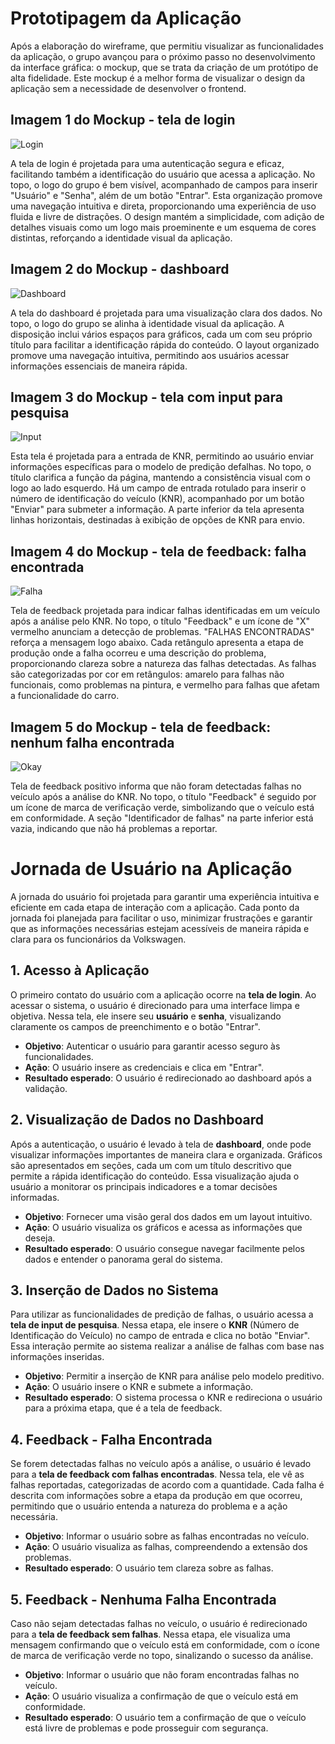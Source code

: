 # Prototipagem da Aplicação

Após a elaboração do wireframe, que permitiu visualizar as funcionalidades da aplicação, o grupo avançou para o próximo passo no desenvolvimento da interface gráfica: o mockup, que se trata da criação de um protótipo de alta fidelidade. Este mockup é a melhor forma de visualizar o design da aplicação sem a necessidade de desenvolver o frontend.

## Imagem 1 do Mockup - tela de login
![Login](/img/wireframe-login.png)

A tela de login é projetada para uma autenticação segura e eficaz, facilitando também a identificação do usuário que acessa a aplicação. No topo, o logo do grupo é bem visível, acompanhado de campos para inserir "Usuário" e "Senha", além de um botão "Entrar". Esta organização promove uma navegação intuitiva e direta, proporcionando uma experiência de uso fluida e livre de distrações. O design mantém a simplicidade, com adição de detalhes visuais como um logo mais proeminente e um esquema de cores distintas, reforçando a identidade visual da aplicação.

## Imagem 2 do Mockup - dashboard
![Dashboard](/img/wireframe-dash.png)

A tela do dashboard é projetada para uma visualização clara dos dados. No topo, o logo do grupo se alinha à identidade visual da aplicação. A disposição inclui vários espaços para gráficos, cada um com seu próprio título para facilitar a identificação rápida do conteúdo. O layout organizado promove uma navegação intuitiva, permitindo aos usuários acessar informações essenciais de maneira rápida.

## Imagem 3 do Mockup - tela com input para pesquisa
![Input](/img/wireframe-input.png)

Esta tela é projetada para a entrada de KNR, permitindo ao usuário enviar informações específicas para o modelo de predição defalhas. No topo, o título clarifica a função da página, mantendo a consistência visual com o logo ao lado esquerdo. Há um campo de entrada rotulado para inserir o número de identificação do veículo (KNR), acompanhado por um botão "Enviar" para submeter a informação. A parte inferior da tela apresenta linhas horizontais, destinadas à exibição de opções de KNR para envio.

## Imagem 4 do Mockup - tela de feedback: falha encontrada
![Falha](/img/wireframe-falha.png)

Tela de feedback projetada para indicar falhas identificadas em um veículo após a análise pelo KNR. No topo, o título "Feedback" e um ícone de "X" vermelho anunciam a detecção de problemas. "FALHAS ENCONTRADAS" reforça a mensagem logo abaixo. Cada retângulo apresenta a etapa de produção onde a falha ocorreu e uma descrição do problema, proporcionando clareza sobre a natureza das falhas detectadas. As falhas são categorizadas por cor em retângulos: amarelo para falhas não funcionais, como problemas na pintura, e vermelho para falhas que afetam a funcionalidade do carro. 

## Imagem 5 do Mockup - tela de feedback: nenhum falha encontrada
![Okay](/img/wireframe-ok.png)

Tela de feedback positivo informa que não foram detectadas falhas no veículo após a análise do KNR. No topo, o título "Feedback" é seguido por um ícone de marca de verificação verde, simbolizando que o veículo está em conformidade. A seção "Identificador de falhas" na parte inferior está vazia, indicando que não há problemas a reportar.

# Jornada de Usuário na Aplicação

A jornada do usuário foi projetada para garantir uma experiência intuitiva e eficiente em cada etapa de interação com a aplicação. Cada ponto da jornada foi planejada para facilitar o uso, minimizar frustrações e garantir que as informações necessárias estejam acessíveis de maneira rápida e clara para os funcionários da Volkswagen.

## 1. Acesso à Aplicação

O primeiro contato do usuário com a aplicação ocorre na **tela de login**. Ao acessar o sistema, o usuário é direcionado para uma interface limpa e objetiva. Nessa tela, ele insere seu **usuário** e **senha**, visualizando claramente os campos de preenchimento e o botão "Entrar".

- **Objetivo**: Autenticar o usuário para garantir acesso seguro às funcionalidades.
- **Ação**: O usuário insere as credenciais e clica em "Entrar".
- **Resultado esperado**: O usuário é redirecionado ao dashboard após a validação.

## 2. Visualização de Dados no Dashboard

Após a autenticação, o usuário é levado à tela de **dashboard**, onde pode visualizar informações importantes de maneira clara e organizada. Gráficos são apresentados em seções, cada um com um título descritivo que permite a rápida identificação do conteúdo. Essa visualização ajuda o usuário a monitorar os principais indicadores e a tomar decisões informadas.

- **Objetivo**: Fornecer uma visão geral dos dados em um layout intuitivo.
- **Ação**: O usuário visualiza os gráficos e acessa as informações que deseja.
- **Resultado esperado**: O usuário consegue navegar facilmente pelos dados e entender o panorama geral do sistema.

## 3. Inserção de Dados no Sistema

Para utilizar as funcionalidades de predição de falhas, o usuário acessa a **tela de input de pesquisa**. Nessa etapa, ele insere o **KNR** (Número de Identificação do Veículo) no campo de entrada e clica no botão "Enviar". Essa interação permite ao sistema realizar a análise de falhas com base nas informações inseridas.

- **Objetivo**: Permitir a inserção de KNR para análise pelo modelo preditivo.
- **Ação**: O usuário insere o KNR e submete a informação.
- **Resultado esperado**: O sistema processa o KNR e redireciona o usuário para a próxima etapa, que é a tela de feedback.

## 4. Feedback - Falha Encontrada

Se forem detectadas falhas no veículo após a análise, o usuário é levado para a **tela de feedback com falhas encontradas**. Nessa tela, ele vê as falhas reportadas, categorizadas de acordo com a quantidade. Cada falha é descrita com informações sobre a etapa da produção em que ocorreu, permitindo que o usuário entenda a natureza do problema e a ação necessária.

- **Objetivo**: Informar o usuário sobre as falhas encontradas no veículo.
- **Ação**: O usuário visualiza as falhas, compreendendo a extensão dos problemas.
- **Resultado esperado**: O usuário tem clareza sobre as falhas.

## 5. Feedback - Nenhuma Falha Encontrada

Caso não sejam detectadas falhas no veículo, o usuário é redirecionado para a **tela de feedback sem falhas**. Nessa etapa, ele visualiza uma mensagem confirmando que o veículo está em conformidade, com o ícone de marca de verificação verde no topo, sinalizando o sucesso da análise.

- **Objetivo**: Informar o usuário que não foram encontradas falhas no veículo.
- **Ação**: O usuário visualiza a confirmação de que o veículo está em conformidade.
- **Resultado esperado**: O usuário tem a confirmação de que o veículo está livre de problemas e pode prosseguir com segurança.
